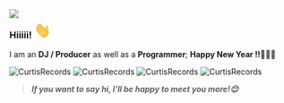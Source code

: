 <img align="left" src="https://s6.jpg.cm/2021/11/01/ICHljk.png">

### Hiiiii!  <img src="https://raw.githubusercontent.com/ABSphreak/ABSphreak/master/gifs/Hi.gif" width="30px">

I am an **DJ / Producer** as well as a **Programmer**; **Happy New Year !!👨🏻‍🎓**

![CurtisRecords](https://img.shields.io/badge/CurtisRecords-Curtis.CN-000000?style=flat&labelColor=000000&color=000000)
![CurtisRecords](https://img.shields.io/badge/GPGkey-FCEE4D76A65BBA26-000000?style=flat&labelColor=000000&color=000000)
![CurtisRecords](https://img.shields.io/badge/Lisence-Apache2.0%20%2F%20ANTI%20996-000000?style=flat&labelColor=000000&color=000000)
![CurtisRecords](https://github-readme-stats.vercel.app/api?username=curtisrecords&count_private=true&show_icons=true&theme=radical)


> ***If you want to say hi, I'll be happy to meet you more!😊***
